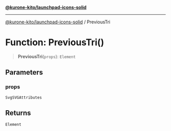 [**@kurone-kito/launchpad-icons-solid**](../README.md)

***

[@kurone-kito/launchpad-icons-solid](../globals.md) / PreviousTri

# Function: PreviousTri()

> **PreviousTri**(`props`): `Element`

## Parameters

### props

`SvgSVGAttributes`

## Returns

`Element`
